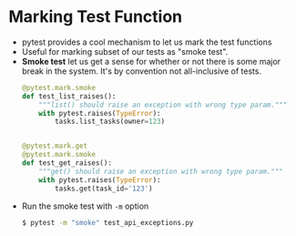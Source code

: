 # Marking Test Function
- pytest provides a cool mechanism to let us mark the test functions
- Useful for marking subset of our tests as "smoke test".
- **Smoke test** let us get a sense for whether or not there is some major break in the system. It's by convention not all-inclusive of tests.
  ```python
  @pytest.mark.smoke
  def test_list_raises():
      """list() should raise an exception with wrong type param."""
      with pytest.raises(TypeError):
          tasks.list_tasks(owner=123)


  @pytest.mark.get
  @pytest.mark.smoke
  def test_get_raises():
      """get() should raise an exception with wrong type param."""
      with pytest.raises(TypeError):
          tasks.get(task_id='123')
  ```
- Run the smoke test with `-m` option
  ```bash
  $ pytest -m "smoke" test_api_exceptions.py
  ```
